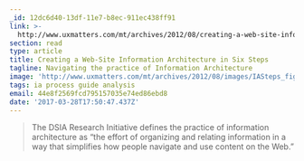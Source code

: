 ```yaml
---
_id: 12dc6d40-13df-11e7-b8ec-911ec438ff91
link: >-
  http://www.uxmatters.com/mt/archives/2012/08/creating-a-web-site-information-architecture-in-six-steps.php
section: read
type: article
title: Creating a Web-Site Information Architecture in Six Steps
tagline: Navigating the practice of Information Architecture
image: 'http://www.uxmatters.com/mt/archives/2012/08/images/IASteps_figure-5.jpg'
tags: ia process guide analysis
email: 44e8f2569fcd795157035e74ed86ebd8
date: '2017-03-28T17:50:47.437Z'
---
```

> The DSIA Research Initiative defines the practice of information architecture as “the effort of organizing and relating information in a way that simplifies how people navigate and use content on the Web.”
